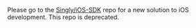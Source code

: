 Please go to the [Singly/iOS-SDK]() repo for a new solution to iOS development.  This repo is deprecated.